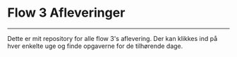 # Flow 3 Afleveringer


----------------------------------------------------------------------------------------------------------------------------------

Dette er mit repository for alle flow 3's aflevering.
Der kan klikkes ind på hver enkelte uge og finde opgaverne for de tilhørende dage.
